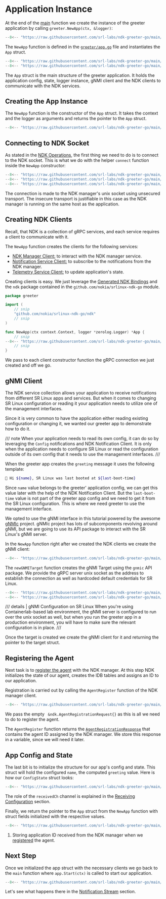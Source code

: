 # Application Instance

At the end of the [main][main-go] function we create the instance of the greeter application by calling `greeter.NewApp(ctx, &logger)`:

```go title="main.go"
--8<-- "https://raw.githubusercontent.com/srl-labs/ndk-greeter-go/main/main.go:main-init-app"
```

The `NewApp` function is defined in the [`greeter/app.go`][app-go] file and instantiates the `App` struct.

```go linenums="1" title="greeter/app.go"
--8<-- "https://raw.githubusercontent.com/srl-labs/ndk-greeter-go/main/greeter/app.go:pkg-greeter"
--8<-- "https://raw.githubusercontent.com/srl-labs/ndk-greeter-go/main/greeter/app.go:app-struct"
```

The `App` struct is the main structure of the greeter application. It holds the application config, state, logger instance, gNMI client and the NDK clients to communicate with the NDK services.

## Creating the App Instance

The `NewApp` function is the constructor of the `App` struct. It takes the context and the logger as arguments and returns the pointer to the `App` struct.

```{.go title="greeter/app.go" .code-scroll-lg}
--8<-- "https://raw.githubusercontent.com/srl-labs/ndk-greeter-go/main/greeter/app.go:new-app"
```

## Connecting to NDK Socket

As stated in the [NDK Operations][operations-ndk-mgr-client], the first thing we need to do is to connect to the NDK socket. This is what we do with the helper `connect` function inside the `NewApp` constructor:

```{.go title="greeter/app.go" hl_lines="4"}
--8<-- "https://raw.githubusercontent.com/srl-labs/ndk-greeter-go/main/greeter/app.go:pkg-greeter"
--8<-- "https://raw.githubusercontent.com/srl-labs/ndk-greeter-go/main/greeter/app.go:pkg-greeter-const"
--8<-- "https://raw.githubusercontent.com/srl-labs/ndk-greeter-go/main/greeter/app.go:connect"
```

The connection is made to the NDK manager's unix socket using unsecured transport. The insecure transport is justifiable in this case as the NDK manager is running on the same host as the application.

## Creating NDK Clients

Recall, that NDK is a collection of gRPC services, and each service requires a client to communicate with it.

The `NewApp` function creates the clients for the following services:

* [NDK Manager Client:][operations-ndk-mgr-client] to interact with the NDK manager service.
* [Notification Service Client:][operations-subscr-to-notif] to subscribe to the notifications from the NDK manager.
* [Telemetry Service Client:][operations-handling-state] to update application's state.

Creating clients is easy. We just leverage the [Generated NDK Bindings][srlinux-ndk-go] and the `ndk` package contained in the `github.com/nokia/srlinux-ndk-go` module.

```{.go title="greeter/app.go"}
package greeter

import (
    // snip
    "github.com/nokia/srlinux-ndk-go/ndk"
    // snip
)

func NewApp(ctx context.Context, logger *zerolog.Logger) *App {
    // snip
--8<-- "https://raw.githubusercontent.com/srl-labs/ndk-greeter-go/main/greeter/app.go:create-ndk-clients"
    // snip
}
```

We pass to each client constructor function the gRPC connection we just created and off we go.

## gNMI Client

The NDK service collection allows your application to receive notifications from different SR Linux apps and services. But when it comes to changing SR Linux configuration or reading it your application needs to utilize one of the management interfaces.

Since it is very common to have the application either reading existing configuration or changing it, we wanted our greeter app to demonstrate how to do it.

/// note
When your application needs to read its own config, it can do so by leveraging the `Config` notifications and NDK Notification Client. It is only when the application needs to configure SR Linux or read the configuration outside of its own config that it needs to use the management interfaces.
///

When the greeter app creates the `greeting` message it uses the following template:

```bash
👋 Hi ${name}, SR Linux was last booted at ${last-boot-time}
```

Since `name` value belongs to the greeter' application config, we can get this value later with the help of the NDK Notification Client. But the `last-boot-time` value is not part of the greeter app config and we need to get it from the SR Linux configuration. This is where we need greeter to use the management interface.

We opted to use the gNMI interface in this tutorial powered by the awesome [gNMIc][gnmic] project. gNMIc project has lots of subcomponents revolving around gNMI, but we are going to use its API package to interact with the SR Linux's gNMI server.

In the `NewApp` function right after we created the NDK clients we create the gNMI client:

```{.go title="greeter/app.go"}
--8<-- "https://raw.githubusercontent.com/srl-labs/ndk-greeter-go/main/greeter/app.go:create-gnmi-target"
```

The `newGNMITarget` function creates the gNMI Target using the `gnmic` API package. We provide the gRPC server unix socket as the address to establish the connection as well as hardcoded default credentials for SR Linux.

```{.go title="greeter/app.go" hl_lines="3"}
--8<-- "https://raw.githubusercontent.com/srl-labs/ndk-greeter-go/main/greeter/app.go:pkg-greeter-const"
--8<-- "https://raw.githubusercontent.com/srl-labs/ndk-greeter-go/main/greeter/app.go:new-gnmi-target"
```

/// details | gNMI Configuration on SR Linux
When you're using Containerlab-based lab environment, the gNMI server is configured to run over the unix socket as well, but when you run the greeter app in a production environment, you will have to make sure the relevant configuration is in place.
///

Once the target is created we create the gNMI client for it and returning the pointer to the target struct.

## Registering the Agent

Next task is to [register the agent][operations-register-agent] with the NDK manager. At this step NDK initializes the state of our agent, creates the IDB tables and assigns an ID to our application.

Registration is carried out by calling the `AgentRegister` function of the NDK manager client.

```{.go title="greeter/app.go"}
--8<-- "https://raw.githubusercontent.com/srl-labs/ndk-greeter-go/main/greeter/app.go:register-agent"
```

We pass the empty ` &ndk.AgentRegistrationRequest{}` as this is all we need to do to register the agent.

The `AgentRegister` function returns the [`AgentRegistrationResponse`][agent-reg-resp-doc] that contains the agent ID assigned by the NDK manager. We store this response in a variable, since we will need it later.

## App Config and State

The last bit is to initialize the structure for our app's config and state. This struct will hold the configured `name`, the computed `greeting` value. Here is how our `ConfigState` struct looks:

```{.go title="greeter/config.go"}
--8<-- "https://raw.githubusercontent.com/srl-labs/ndk-greeter-go/main/greeter/config.go:configstate-struct"
```

The role of the `receivedCh` channel is explained in the [Receiving Configuration](receiving-config.md) section.

Finally, we return the pointer to the `App` struct from the `NewApp` function with struct fields initialized with the respective values.

```{.go title="greeter/app.go"}
--8<-- "https://raw.githubusercontent.com/srl-labs/ndk-greeter-go/main/greeter/app.go:return-app"
```

1. Storing application ID received from the NDK manager when we [registered](#registering-the-agent) the agent.

## Next Step

Once we initialized the app struct with the necessary clients we go back to the `main` function where `app.Start(ctx)` is called to start our application.

```go title="main.go"
--8<-- "https://raw.githubusercontent.com/srl-labs/ndk-greeter-go/main/main.go:main-init-app"
```

Let's see what happens there in the [Notification Stream](notif-stream.md) section.

[main-go]: https://github.com/srl-labs/ndk-greeter-go/blob/main/main.go
[app-go]: https://github.com/srl-labs/ndk-greeter-go/blob/main/greeter/app.go
[operations-ndk-mgr-client]: ../../operations.md#creating-ndk-manager-client
[operations-subscr-to-notif]: ../../operations.md#subscribing-to-notifications
[operations-handling-state]: ../../operations.md#handling-applications-configuration-and-state
[operations-register-agent]: ../../operations.md#agent-registration
[srlinux-ndk-go]: https://github.com/nokia/srlinux-ndk-go
[agent-reg-resp-doc]: https://rawcdn.githack.com/nokia/srlinux-ndk-protobufs/v0.2.0/doc/index.html#srlinux.sdk.AgentRegistrationResponse
[gnmic]: https://gnmic.openconfig.net
